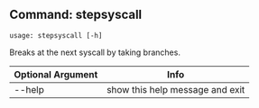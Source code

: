## Command: stepsyscall ##
```
usage: stepsyscall [-h]
```
Breaks at the next syscall by taking branches.  

| Optional Argument | Info |
|---------------------|------|
| --help | show this help message and exit |


